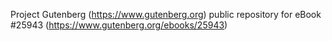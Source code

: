 Project Gutenberg (https://www.gutenberg.org) public repository for eBook #25943 (https://www.gutenberg.org/ebooks/25943)
